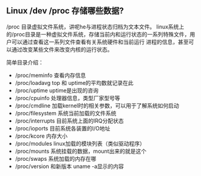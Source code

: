 ## Linux /dev /proc 存储哪些数据?

/proc 目录虚拟文件系统，讲呢he与进程状态归档为文本文件。 linux系统上的/proc目录是一种虚拟文件系统，存储当前内和运行状态的一系列特殊文件，用户可以通过查看这一系列文件查看有关系统硬件和当前运行
进程的信息，甚至可以通过改变某些文件来改变内核的运行状态。

简单目录介绍：
- /proc/meminfo 查看内存信息
- /proc/loadavg top 和 uptime的平均数就记录在此
- /proc/uptime uptime是出现的咨询
- /proc/cpuinfo 处理器信息，类型厂家型号等
- /proc/cmdline 加载kernel时的相关参数，可以用于了解系统如何启动
- /proc/filesystem 系统当前加载的文件系统
- /proc/interrupts 目前系统上面的IRQ分配状态
- /proc/ioports 目前系统各装置的I/O地址
- /proc/kcore 内存大小
- /proc/modules linux加载的模块列表（类似驱动程序）
- /proc/mounts 系统挂载的数据，mount出来的就是这个
- /proc/swaps 系统加载的内存在哪
- /proc/version 和新版本 uname -a显示的内容
